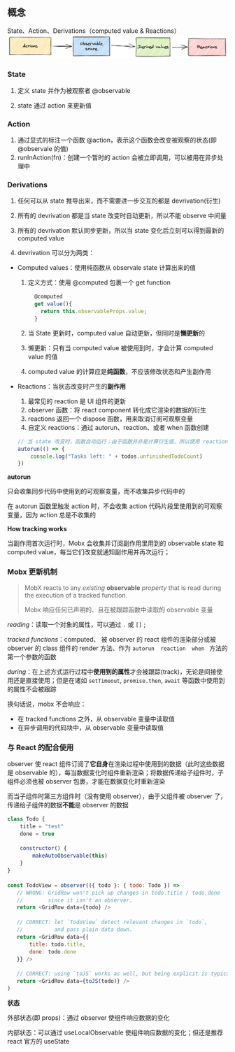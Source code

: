 ## 概念

State、Action、Derivations（computed value & Reactions）
![action-state-view](https://github.com/Wfield/blog/blob/main/assets/action-state-view.png)



### State

1. 定义 state 并作为被观察者 @observable

2. state 通过 action 来更新值

   


### Action

1. 通过显式的标注一个函数 @action，表示这个函数会改变被观察的状态(即 @observale 的值)
2. runInAction(fn)：创建一个暂时的 action 会被立即调用，可以被用在异步处理中




### Derivations

1. 任何可以从 state 推导出来，而不需要进一步交互的都是 devrivation(衍生)

2. 所有的 devrivation 都是当 state 改变时自动更新，所以不能 observe 中间量
3. 所有的 devrivation 默认同步更新，所以当 state 变化后立刻可以得到最新的 computed value

3. devrivation 可以分为两类：

- Computed values：使用纯函数从 observale state 计算出来的值

  1. 定义方式：使用 @computed 包裹一个 get function

     ```javascript
       @computed
       get value(){
         return this.observableProps.value;
       }
     ```

  2. 当 State 更新时，computed value 自动更新，但同时是**懒更新**的

  3. 懒更新：只有当 computed value 被使用到时，才会计算 computed value 的值

  4. computed value 的计算应是**纯函数**，不应该修改状态和产生副作用

- Reactions：当状态改变时产生的**副作用**

  1. 最常见的 reaction 是 UI 组件的更新
  2. observer 函数：将 react component 转化成它渲染的数据的衍生
  3. reactions 返回一个 dispose 函数，用来取消订阅可观察变量
  4. 自定义 reactions：通过 autorun、reaction、或者 when 函数创建

  ```javascript
  // 当 state 改变时，函数自动运行；由于函数并非是计算衍生值，所以使用 reaction 的形式
  autorun(() => {
      console.log("Tasks left: " + todos.unfinishedTodoCount)
  })
  ```


**autorun** 

只会收集同步代码中使用到的可观察变量，而不收集异步代码中的

在 autorun 函数里触发 action 时，不会收集 action 代码片段里使用到的可观察变量，因为 action 总是不收集的

**How tracking works**

当副作用首次运行时，Mobx 会收集并订阅副作用里用到的 observable state 和 computed value，每当它们改变就通知副作用并再次运行；



### Mobx 更新机制

> MobX reacts to any *existing* **observable** *property* that is read during the execution of a tracked function.  
>
> Mobx 响应任何已声明的、且在被跟踪函数中读取的 observable 变量

*reading*：读取一个对象的属性，可以通过 `.` 或  `[]` ;

*tracked functions*：computed、 被 observer 的 react 组件的渲染部分或被 observer 的 class 组件的 render 方法、作为 `autorun  reaction  when ` 方法的第一个参数的函数

*during*：在上述方式运行过程中**使用到的属性**才会被跟踪(track)，无论是间接使用还是直接使用；但是在诸如 `setTimeout`, `promise.then`, `await`  等函数中使用到的属性不会被跟踪  

换句话说，mobx 不会响应：

- 在 tracked functions 之外，从 observable 变量中读取值
- 在异步调用的代码块中，从 observable 变量中读取值


### 与 React 的配合使用

observer 使 react 组件订阅了**它自身**在渲染过程中使用到的数据（此时这些数据是 observable 的），每当数据变化时组件重新渲染；将数据传递给子组件时，子组件必须也被 observer 包裹，才能在数据变化时重新渲染

而当子组件时第三方组件时（没有使用 observer），由于父组件被 observer 了，传递给子组件的数据**不能**是 observer 的数据

```javascript
class Todo {
    title = "test"
    done = true

    constructor() {
        makeAutoObservable(this)
    }
}

const TodoView = observer(({ todo }: { todo: Todo }) =>
   // WRONG: GridRow won't pick up changes in todo.title / todo.done
   //        since it isn't an observer.
   return <GridRow data={todo} />

   // CORRECT: let `TodoView` detect relevant changes in `todo`,
   //          and pass plain data down.
   return <GridRow data={{
       title: todo.title,
       done: todo.done
   }} />

   // CORRECT: using `toJS` works as well, but being explicit is typically better.
   return <GridRow data={toJS(todo)} />
)
```

**状态**

外部状态(即 props)：通过 observer 使组件响应数据的变化

内部状态：可以通过 useLocalObservable 使组件响应数据的变化；但还是推荐 react 官方的 useState


